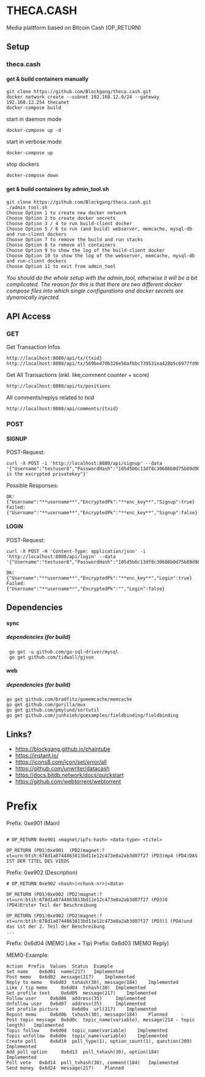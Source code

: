 # THECA.CASH
Media plattform based on Bitcoin Cash (OP_RETURN)

## Setup

### theca.cash
#### get & build containers manually
```
git clone https://github.com/Blockgang/theca.cash.git
docker network create --subnet 192.168.12.0/24 --gateway 192.168.12.254 thecanet
docker-compose build
```
start in daemon mode
```
docker-compose up -d
```
start in verbose mode
```
docker-compose up
```

stop dockers
```
docker-compose down
```
#### get & build containers by admin_tool.sh
```
git clone https://github.com/Blockgang/theca.cash.git
./admin_tool.sh
Choose Option 1 to create new docker network
Choose Option 2 to create docker secrets
Choose Option 3 / 4 to run build-client docker
Choose Option 5 / 6 to run (and build) webserver, memcache, mysql-db and run-client dockers
Choose Option 7 to remove the build and run stacks
Choose Option 8 to remove all containers
Choose Option 9 to show the log of the build-client docker
Choose Option 10 to show the log of the webserver, memcache, mysql-db and run-client dockers
Choose Option 11 to exit from admin_tool
```
*You should do the whole setup with the admin_tool, otherwise it will be a bit complicated. The reason for this is that there are two different docker compose files into which single configurations and docker secrets are dynamically injected.*


## API Access
### GET ###
Get Transaction Infos
```
http://localhost:8080/api/tx/{txid}
http://localhost:8080/api/tx/569be470b326e50afbbc739531ea428b5c6977fd900091e3a8faeaf90b85140b
```
Get All Transactions (inkl. like,comment counter + score)
```
http://localhost:8080/api/tx/positions
```
All comments/replys related to txid
```
http://localhost:8080/api/comments/{txid}
```
### POST ###
#### SIGNUP ####
POST-Request:
```
curl -X POST -i 'http://localhost:8080/api/signup' --data '{"Username":"testuser8","PasswordHash":"105d5b6c13df8c30686b0d75b89d98ada04dc32421fd97acfb77bc81e43f6075","EncryptedPk":"this is the excrypted privatekey"}'
```
Possible Responses:
```
OK:
{"Username":"**username**","EncryptedPk":"**enc_key**","Signup":true}
Failed:
{"Username":"**username**","EncryptedPk":"**enc_key**","Signup":false}
```
#### LOGIN ####
POST-Request:
```
curl -X POST -H 'Content-Type: application/json' -i 'http://localhost:8080/api/login' --data '{"Username":"testuser8","PasswordHash":"105d5b6c13df8c30686b0d75b89d98ada04dc32421fd97acfb77bc81e43f6075"}'

OK:
{"Username":"**username**","EncryptedPk":"**enc_key**","Login":true}
Failed:
{"Username":"**username**","EncryptedPk":"","Login":false}
```

## Dependencies
#### sync
##### dependencies (for build)
```
 go get -u github.com/go-sql-driver/mysql
 go get github.com/tidwall/gjson
```

#### web
##### dependencies (for build)
```
go get github.com/bradfitz/gomemcache/memcache
go get github.com/gorilla/mux
go get github.com/pmylund/sortutil
go get github.com/junhsieh/goexamples/fieldbinding/fieldbinding
```

## Links?
* https://blockgang.github.io/chaintube
* https://instant.io/
* https://icons8.com/icon/set/error/all
* https://github.com/unwriter/datacash
* https://docs.bitdb.network/docs/quickstart
* https://github.com/webtorrent/webtorrent

# Prefix

Prefix: 0xe901 (Main)
```

# OP_RETURN 0xe901 <magnet/ipfs-hash> <data-type> <titel>

OP_RETURN (PD1)0xe901  (PD2)magnet:?xt=urn:btih:678d1a0744863813bd11e12c473e0a2ab3d07f27 (PD3)mp4 (PD4)DAS IST DER TITEL DES VIEOS

```

Prefix: 0xe902 (Description)
```
# OP_RETURN 0xe902 <hash>|<chunk-nr>|<data>

OP_RETURN (PD1)0xe902 (PD2)magnet:?xt=urn:btih:678d1a0744863813bd11e12c473e0a2ab3d07f27 (PD3)0 (PD4)Erster Teil der Beschreibung

OP_RETURN (PD1)0xe902 (PD2)magnet:?xt=urn:btih:678d1a0744863813bd11e12c473e0a2ab3d07f27 (PD3)1 (PD4)und das ist der 2. Teil der Beschreibung
...
```

Prefix: 0x6d04 (MEMO Like + Tip)
Prefix: 0x6d03 (MEMO Reply)


MEMO-Example:
```
Action 	Prefix 	Values 	Status 	Example
Set name 	0x6d01 	name(217) 	Implemented 	
Post memo 	0x6d02 	message(217) 	Implemented 	
Reply to memo 	0x6d03 	txhash(30), message(184) 	Implemented 	
Like / tip memo 	0x6d04 	txhash(30) 	Implemented 	
Set profile text 	0x6d05 	message(217) 	Implemented 	
Follow user 	0x6d06 	address(35) 	Implemented 	
Unfollow user 	0x6d07 	address(35) 	Implemented 	
Set profile picture 	0x6d0a 	url(217) 	Implemented 	
Repost memo 	0x6d0b 	txhash(30), message(184) 	Planned 	-
Post topic message 	0x6d0c 	topic_name(variable), message(214 - topic length) 	Implemented 	
Topic follow 	0x6d0d 	topic_name(variable) 	Implemented 	
Topic unfollow 	0x6d0e 	topic_name(variable) 	Implemented 	
Create poll 	0x6d10 	poll_type(1), option_count(1), question(209) 	Implemented 	
Add poll option 	0x6d13 	poll_txhash(30), option(184) 	Implemented 	
Poll vote 	0x6d14 	poll_txhash(30), comment(184) 	Implemented 	
Send money 	0x6d24 	message(217) 	Planned
```

